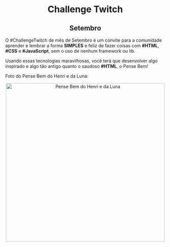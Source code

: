 <h1 align="center">Challenge Twitch</h1>
<h2 align="center">Setembro</h2>

O #ChallengeTwitch de mês de Setembro é um convite para a comunidade aprender e lembrar a forma **SIMPLES** e feliz de fazer coisas com **#HTML**, **#CSS** e **#JavaScript**, sem o uso de nenhum framework ou lib.

Usando essas tecnologias maravilhosas, você terá que desenvolver algo inspirado e algo tão antigo quanto o saudoso **#HTML**, o Pense Bem!

Foto do Pense Bem do Henri e da Luna:

<div align="center">
  <img src="https://cdn.discordapp.com/attachments/468792283362361353/620673372329607186/IMG_4648.JPG" width="500" alt="Pense Bem do Henri e da Luna">
</div>

